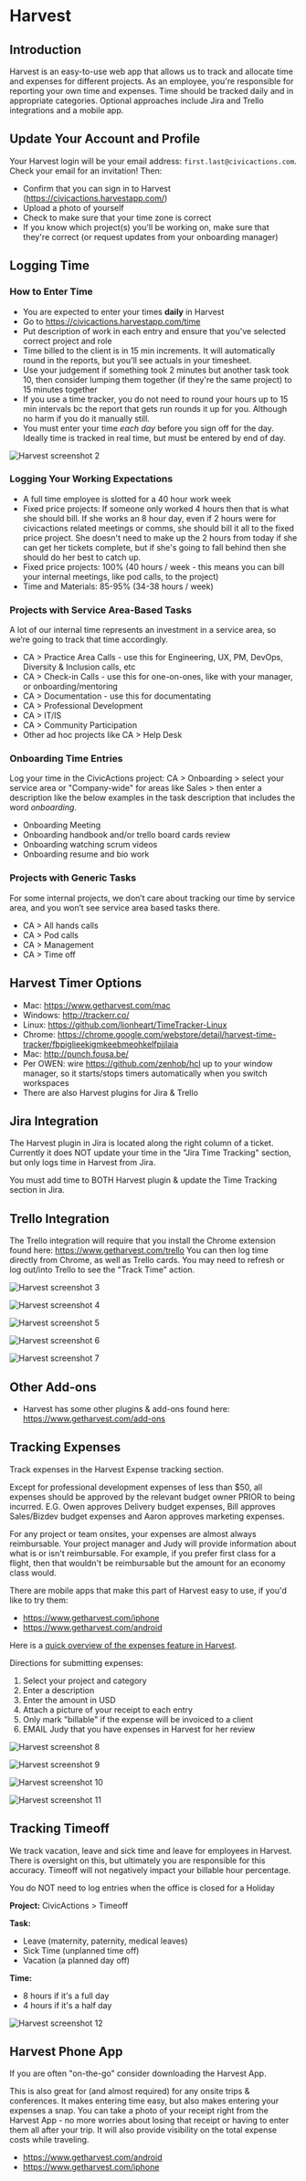 # Harvest

## Introduction

Harvest is an easy-to-use web app that allows us to track and allocate time and expenses for different projects. As an employee, you're responsible for reporting your own time and expenses. Time should be tracked daily and in appropriate categories. Optional approaches include Jira and Trello integrations and a mobile app.

## Update Your Account and Profile

Your Harvest login will be your email address: `first.last@civicactions.com`. Check your email for an invitation!
Then:

* Confirm that you can sign in to Harvest (<https://civicactions.harvestapp.com/>)
* Upload a photo of yourself
* Check to make sure that your time zone is correct
* If you know which project(s) you'll be working on, make sure that they're correct (or request updates from your onboarding manager)

## Logging Time

### How to Enter Time

* You are expected to enter your times **daily** in Harvest
* Go to <https://civicactions.harvestapp.com/time>
* Put description of work in each entry and ensure that you've selected correct project and role
* Time billed to the client is in 15 min increments. It will automatically round in the reports, but you'll see actuals in your timesheet.
* Use your judgement if something took 2 minutes but another task took 10, then consider lumping them together (if they're the same project) to 15 minutes together
* If you use a time tracker, you do not need to round your hours up to 15 min intervals bc the report that gets run rounds it up for you. Although no harm if you do it manually still.
* You must enter your time _each day_ before you sign off for the day. Ideally time is tracked in real time, but must be entered by end of day.

![Harvest screenshot 2](../../images/harvest02.png)

### Logging Your Working Expectations

* A full time employee is slotted for a 40 hour work week
* Fixed price projects: If someone only worked 4 hours then that is what she should bill. If she works an 8 hour day, even if 2 hours were for civicactions related meetings or comms, she should bill it all to the fixed price project.  She doesn't need to make up the 2 hours from today if she can get her tickets complete, but if she's going to fall behind then she should do her best to catch up.
* Fixed price projects: 100% (40 hours / week - this means you can bill your internal meetings, like pod calls, to the project)
* Time and Materials: 85-95% (34-38 hours / week)

### Projects with Service Area-Based Tasks

A lot of our internal time represents an investment in a service area, so we’re going to track that time accordingly. 

* CA > Practice Area Calls - use this for Engineering, UX, PM, DevOps, Diversity & Inclusion calls, etc
* CA > Check-in Calls - use this for one-on-ones, like with your manager, or onboarding/mentoring
* CA > Documentation - use this for documentating 
* CA > Professional Development
* CA > IT/IS
* CA > Community Participation
* Other ad hoc projects like CA > Help Desk


### Onboarding Time Entries

Log your time in the CivicActions project: CA > Onboarding > select your service area or "Company-wide" for areas like Sales > then enter a description like the below examples in the task description that includes the word _onboarding_.

* Onboarding Meeting
* Onboarding handbook and/or trello board cards review
* Onboarding watching scrum videos
* Onboarding resume and bio work

### Projects with Generic Tasks

For some internal projects, we don’t care about tracking our time by service area, and you won’t see service area based tasks there. 

* CA > All hands calls
* CA > Pod calls
* CA > Management
* CA > Time off


## Harvest Timer Options

* Mac: <https://www.getharvest.com/mac>
* Windows: <http://trackerr.co/>
* Linux: <https://github.com/lionheart/TimeTracker-Linux>
* Chrome: <https://chrome.google.com/webstore/detail/harvest-time-tracker/fbpiglieekigmkeebmeohkelfpjjlaia>
* Mac: <http://punch.fousa.be/>
* Per OWEN: wire <https://github.com/zenhob/hcl> up to your window manager, so it starts/stops timers automatically when you switch workspaces
* There are also Harvest plugins for Jira & Trello

## Jira Integration

The Harvest plugin in Jira is located along the right column of a ticket. Currently it does NOT update your time in the "Jira Time Tracking" section, but only logs time in Harvest from Jira.

You must add time to BOTH Harvest plugin & update the Time Tracking section in Jira.

## Trello Integration

The Trello integration will require that you install the Chrome extension found here: <https://www.getharvest.com/trello> You can then log time directly from Chrome, as well as Trello cards. You may need to refresh or log out/into Trello to see the "Track Time" action.

![Harvest screenshot 3](../../images/harvest03.png)

![Harvest screenshot 4](../../images/harvest04.png)

![Harvest screenshot 5](../../images/harvest05.png)

![Harvest screenshot 6](../../images/harvest06.png)

![Harvest screenshot 7](../../images/harvest07.png)

## Other Add-ons

* Harvest has some other plugins & add-ons found here: <https://www.getharvest.com/add-ons>

## Tracking Expenses

Track expenses in the Harvest Expense tracking section.

Except for professional development expenses of less than $50, all expenses should be approved by the relevant budget owner PRIOR to being incurred. E.G. Owen approves Delivery budget expenses, Bill approves Sales/Bizdev budget expenses and Aaron approves marketing expenses.

For any project or team onsites, your expenses are almost always reimbursable. Your project manager and Judy will provide information about what is or isn't reimbursable. For example, if you prefer first class for a flight, then that wouldn't be reimbursable but the amount for an economy class would.

There are mobile apps that make this part of Harvest easy to use, if you'd like to try them:

* <https://www.getharvest.com/iphone>
* <https://www.getharvest.com/android>

Here is a [quick overview of the expenses feature in Harvest](https://www.getharvest.com/features/expenses).

Directions for submitting expenses:

1. Select your project and category
2. Enter a description
3. Enter the amount in USD
4. Attach a picture of your receipt to each entry
5. Only mark "billable" if the expense will be invoiced to a client
6. EMAIL Judy that you have expenses in Harvest for her review


![Harvest screenshot 8](../../images/harvest08.png)

![Harvest screenshot 9](../../images/harvest09.png)

![Harvest screenshot 10](../../images/harvest10.png)

![Harvest screenshot 11](../../images/harvest11.png)

## Tracking Timeoff

We track vacation, leave and sick time and leave for employees in Harvest. There is oversight on this, but ultimately you are responsible for this accuracy. Timeoff will not negatively impact your billable hour percentage.

You do NOT need to log entries when the office is closed for a Holiday

**Project:** CivicActions > Timeoff

**Task:**

* Leave (maternity, paternity, medical leaves)
* Sick Time (unplanned time off)
* Vacation (a planned day off)

**Time:**

* 8 hours if it's a full day
* 4 hours if it's a half day

![Harvest screenshot 12](../../images/harvest12.png)

## Harvest Phone App

If you are often "on-the-go" consider downloading the Harvest App.

This is also great for (and almost required) for any onsite trips & conferences. It makes entering time easy, but also makes entering your expenses a snap. You can take a photo of your receipt right from the Harvest App - no more worries about losing that receipt or having to enter them all after your trip. It will also provide visibility on the total expense costs while traveling.

* <https://www.getharvest.com/android>
* <https://www.getharvest.com/iphone>

